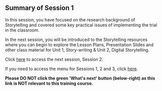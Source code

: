 ## Summary of Session 1
In this session, you have focused on the research background of Storytelling and covered some key practical issues of implementing the trial in the classroom.
 
In the next session, you will be introduced to the Storytelling resources where you can begin to explore the Lesson Plans, Presentation Slides and other class material for Unit 1, Story-writing & Unit 2, Digital Storytelling. 

Click [here](https://projects.raspberrypi.org/en/projects/KS1StorytellingTraining_Session2_GBICi1b) to access the next session, Session 2.

If you need to access the menu for Sessions 1, 2 and 3, click [here](https://projects.raspberrypi.org/en/pathways/ks1-storytellingtraining-gbici1b).

**Please DO NOT click the green 'What's next' button (below-right) as this link is NOT relevant to this training course.**
